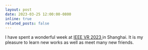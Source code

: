 ```yaml
---
layout: post
date: 2023-03-25 12:00:00-0800
inline: true
related_posts: false
---
```


I have spent a wonderful week at <a href="https://ieeevr.org/2023/" target="_blank"> IEEE VR 2023 </a> in Shanghai. It is my pleasure to learn new works as well as meet many new friends.